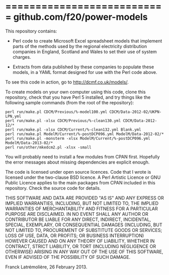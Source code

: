 ===========================
github.com/f20/power-models
===========================

This repository contains:

* Perl code to create Microsoft Excel spreadsheet models that implement
parts of the methods used by the regional electricity distribution companies
in England, Scotland and Wales to set their use of system charges.

* Extracts from data published by these companies to populate these models,
in a YAML format designed for use with the Perl code above.

To see this code in action, go to http://dcmf.co.uk/models/.

To create models on your own computer using this code, clone this
repository, check that you have Perl 5 installed, and try things like the
following sample commands (from the root of the repository):

    perl run/make.pl CDCM/Previous/%-model100.yml CDCM/Data-2012-02/UKPN-LPN.yml
    perl run/make.pl -xlsx CDCM/Previous/%-clean130.yml CDCM/Data-2012-12/*
    perl run/make.pl -xlsx CDCM/Current/%-clean132.yml Blank.yml
    perl run/make.pl ModelM/Current/%-postDCP096.yml ModelM/Data-2012-02/*
    perl run/make.pl -monsterm -xlsx ModelM/Current/%-postDCP096.yml ModelM/Data-2013-02/*
    perl run/other/mkedcm2.pl -xlsx -small

You will probably need to install a few modules from CPAN first. Hopefully
the error messages about missing dependencies are explicit enough.

The code is licensed under open source licences. Code that I wrote is
licensed under the two-clause BSD licence. A Perl Artistic Licence or GNU
Public Licence applies to the main packages from CPAN included in this
repository. Check the source code for details.

THIS SOFTWARE AND DATA ARE PROVIDED "AS IS" AND ANY EXPRESS OR IMPLIED
WARRANTIES, INCLUDING, BUT NOT LIMITED TO, THE IMPLIED WARRANTIES OF
MERCHANTABILITY AND FITNESS FOR A PARTICULAR PURPOSE ARE DISCLAIMED. IN NO
EVENT SHALL ANY AUTHOR OR CONTRIBUTOR BE LIABLE FOR ANY DIRECT, INDIRECT,
INCIDENTAL, SPECIAL, EXEMPLARY, OR CONSEQUENTIAL DAMAGES (INCLUDING, BUT
NOT LIMITED TO, PROCUREMENT OF SUBSTITUTE GOODS OR SERVICES; LOSS OF USE,
DATA, OR PROFITS; OR BUSINESS INTERRUPTION) HOWEVER CAUSED AND ON ANY
THEORY OF LIABILITY, WHETHER IN CONTRACT, STRICT LIABILITY, OR TORT
(INCLUDING NEGLIGENCE OR OTHERWISE) ARISING IN ANY WAY OUT OF THE USE OF
THIS SOFTWARE, EVEN IF ADVISED OF THE POSSIBILITY OF SUCH DAMAGE.

Franck Latrémolière, 26 February 2013.

